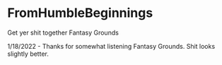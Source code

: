 # FromHumbleBeginnings
Get yer shit together Fantasy Grounds

1/18/2022 - Thanks for somewhat listening Fantasy Grounds. Shit looks slightly better.

